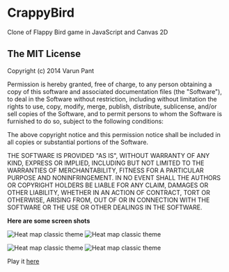 CrappyBird
==========

Clone of Flappy Bird game in JavaScript and Canvas 2D


The MIT License
----
Copyright (c) 2014 Varun Pant

Permission is hereby granted, free of charge, to any person obtaining a copy of this software and associated documentation files (the "Software"), to deal in the Software without restriction, including without limitation the rights to use, copy, modify, merge, publish, distribute, sublicense, and/or sell copies of the Software, and to permit persons to whom the Software is furnished to do so, subject to the following conditions:

The above copyright notice and this permission notice shall be included in all copies or substantial portions of the Software.

THE SOFTWARE IS PROVIDED "AS IS", WITHOUT WARRANTY OF ANY KIND, EXPRESS OR IMPLIED, INCLUDING BUT NOT LIMITED TO THE WARRANTIES OF MERCHANTABILITY, FITNESS FOR A PARTICULAR PURPOSE AND NONINFRINGEMENT. IN NO EVENT SHALL THE AUTHORS OR COPYRIGHT HOLDERS BE LIABLE FOR ANY CLAIM, DAMAGES OR OTHER LIABILITY, WHETHER IN AN ACTION OF CONTRACT, TORT OR OTHERWISE, ARISING FROM, OUT OF OR IN CONNECTION WITH THE SOFTWARE OR THE USE OR OTHER DEALINGS IN THE SOFTWARE.

**Here are some screen shots**

![Heat map classic theme](https://github.com/varunpant/CrappyBird/blob/master/SS1.PNG?raw=true=50x20)
![Heat map classic theme](https://github.com/varunpant/CrappyBird/blob/master/SS2.PNG?raw=true=50x20)

![Heat map classic theme](https://github.com/varunpant/CrappyBird/blob/master/SS3.PNG?raw=true=50x20)
![Heat map classic theme](https://github.com/varunpant/CrappyBird/blob/master/SS4.PNG?raw=true=50x20)


Play it [here](https://dakshcodess.github.io/Flappy-Bird/index.html)

